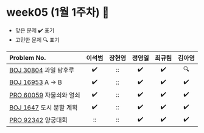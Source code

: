 
# week05 (1월 1주차) :pencil:

- 맞은 문제 :heavy_check_mark: 표기
- 고민한 문제 :mag: 표기


| Problem No.                                                                                |       이석범       | 장현영 |       정영일       |       최규림       |       김아영       |
| :----------------------------------------------------------------------------------------- | :----------------: | :----: | :----------------: | :----------------: | :----------------: |
| [BOJ 30804](https://www.acmicpc.net/problem/30804) 과일 탕후루                             | :heavy_check_mark: |   ::   | :heavy_check_mark: | :heavy_check_mark: |       :mag:        |
| [BOJ 16953](https://www.acmicpc.net/problem/16953) A -> B                                  | :heavy_check_mark: |   ::   | :heavy_check_mark: | :heavy_check_mark: | :heavy_check_mark: |
| [PRO 60059](https://school.programmers.co.kr/learn/courses/30/lessons/60059) 자물쇠와 열쇠 | :heavy_check_mark: |   ::   | :heavy_check_mark: | :heavy_check_mark: | :heavy_check_mark: |
| [BOJ 1647](https://www.acmicpc.net/problem/1647) 도시 분할 계획                            | :heavy_check_mark: |   ::   | :heavy_check_mark: | :heavy_check_mark: | :heavy_check_mark: |
| [PRO 92342](https://school.programmers.co.kr/learn/courses/30/lessons/92342) 양궁대회      |         ::         |   ::   | :heavy_check_mark: | :heavy_check_mark: | :heavy_check_mark: |
